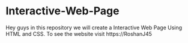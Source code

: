 # Interactive-Web-Page
Hey guys in this repository we will create a Interactive Web Page Using HTML and CSS. To see the website visit https://RoshanJ45
